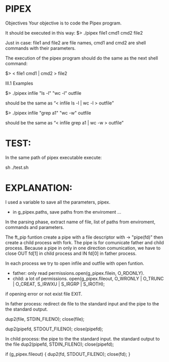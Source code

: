 # PIPEX

Objectives
Your objective is to code the Pipex program.

It should be executed in this way:
$> ./pipex file1 cmd1 cmd2 file2

Just in case: file1 and file2 are file names, cmd1 and cmd2 are shell commands with
their parameters.

The execution of the pipex program should do the same as the next shell command:

$> < file1 cmd1 | cmd2 > file2

III.1 Examples

$> ./pipex infile "ls -l" "wc -l" outfile

should be the same as “< infile ls -l | wc -l > outfile”

$> ./pipex infile "grep a1" "wc -w" outfile

should be the same as “< infile grep a1 | wc -w > outfile”

# TEST:
In the same path of pipex executable execute:

sh ./test.sh

# EXPLANATION:

I used a variable to save all the parameters, pipex.
- in g_pipex.paths, save paths from the enviroment
...

In the parsing phase, extract name of file, list of paths from enviroment, commands and parameters.

The ft_pip funtion create a pipe with a file descriptor with -> "pipe(fd)"  then create a child process with fork. The pipe is for comunicate father and child process.
Because a pipe in only in one direction comunication, we have to close OUT fd[1] in child process and IN fd[0] in father process.

In each process we try to open infile and outfile with open funtion.
- father: only read permissions.open(g_pipex.filein, O_RDONLY).
- child: a lot of permissions. open(g_pipex.fileout, O_WRONLY | O_TRUNC | O_CREAT, S_IRWXU | S_IRGRP | S_IROTH);

if opening error or not exist file EXIT.

In father process: redirect de file to the standard input and the pipe to the the standard output.

dup2(file, STDIN_FILENO);
close(file);

dup2(pipefd, STDOUT_FILENO);
close(pipefd);

In child process: the pipe to the the standard input. the standard output to the file
dup2(pipefd, STDIN_FILENO);
close(pipefd);

if (g_pipex.fileout)
{
	dup2(fd, STDOUT_FILENO);
	close(fd);
}
